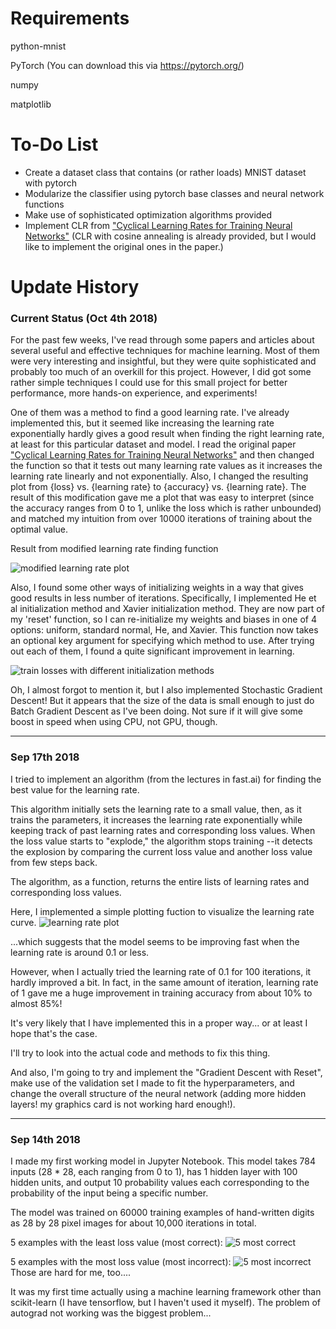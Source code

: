 # Requirements
python-mnist

PyTorch (You can download this via https://pytorch.org/)

numpy

matplotlib

# To-Do List

* Create a dataset class that contains (or rather loads) MNIST dataset with pytorch
* Modularize the classifier using pytorch base classes and neural network functions
* Make use of sophisticated optimization algorithms provided
* Implement CLR from ["Cyclical Learning Rates for Training Neural Networks"](https://arxiv.org/abs/1506.01186)
(CLR with cosine annealing is already provided, but I would like to implement the original ones in the paper.)

# Update History

### Current Status (Oct 4th 2018)

For the past few weeks, I've read through some papers and articles about several useful and effective techniques for machine learning. Most of them were very interesting and insightful, but they were quite sophisticated and probably too much of an overkill for this project. However, I did got some rather simple techniques I could use for this small project for better performance, more hands-on experience, and experiments!

One of them was a method to find a good learning rate. I've already implemented this, but it seemed like increasing the learning rate exponentially hardly gives a good result when finding the right learning rate, at least for this particular dataset and model. I read the original paper ["Cyclical Learning Rates for Training Neural Networks"](https://arxiv.org/abs/1506.01186) and then changed the function so that it tests out many learning rate values as it increases the learning rate linearly and not exponentially. Also, I changed the resulting plot from {loss} vs. {learning rate} to {accuracy} vs. {learning rate}. The result of this modification gave me a plot that was easy to interpret (since the accuracy ranges from 0 to 1, unlike the loss which is rather unbounded) and matched my intuition from over 10000 iterations of training about the optimal value.

Result from modified learning rate finding function

![modified learning rate plot](https://raw.githubusercontent.com/dragonoken/simple_nn_for_mnist/blob/master/plots/modified_lr_plot.png)

Also, I found some other ways of initializing weights in a way that gives good results in less number of iterations. Specifically, I implemented He et al initialization method and Xavier initialization method. They are now part of my 'reset' function, so I can re-initialize my weights and biases in one of 4 options: uniform, standard normal, He, and Xavier. This function now takes an optional key argument for specifying which method to use. After trying out each of them, I found a quite significant improvement in learning.

![train losses with different initialization methods](https://raw.githubusercontent.com/dragonoken/simple_nn_for_mnist/blob/master/plots/train_losses.png)

Oh, I almost forgot to mention it, but I also implemented Stochastic Gradient Descent! But it appears that the size of the data is small enough to just do Batch Gradient Descent as I've been doing. Not sure if it will give some boost in speed when using CPU, not GPU, though.

---

### Sep 17th 2018

I tried to implement an algorithm (from the lectures in fast.ai) for finding the best value for the learning rate.

This algorithm initially sets the learning rate to a small value, then, as it trains the parameters, it increases the learning rate exponentially while keeping track of past learning rates and corresponding loss values. When the loss value starts to "explode," the algorithm stops training --it detects the explosion by comparing the current loss value and another loss value from few steps back.

The algorithm, as a function, returns the entire lists of learning rates and corresponding loss values.

Here, I implemented a simple plotting fuction to visualize the learning rate curve.
![learning rate plot](https://raw.githubusercontent.com/dragonoken/simple_nn_for_mnist/blob/master/plots/lr_plot.png)

...which suggests that the model seems to be improving fast when the learning rate is around 0.1 or less.

However, when I actually tried the learning rate of 0.1 for 100 iterations, it hardly improved a bit. In fact, in the same amount of iteration, learning rate of 1 gave me a huge improvement in training accuracy from about 10% to almost 85%!

It's very likely that I have implemented this in a proper way... or at least I hope that's the case.

I'll try to look into the actual code and methods to fix this thing.

And also, I'm going to try and implement the "Gradient Descent with Reset", make use of the validation set I made to fit the hyperparameters, and change the overall structure of the neural network (adding more hidden layers! my graphics card is not working hard enough!).

---

### Sep 14th 2018

I made my first working model in Jupyter Notebook.
This model takes 784 inputs (28 * 28, each ranging from 0 to 1), has 1 hidden layer with 100 hidden units, and output 10 probability values each corresponding to the probability of the input being a specific number.

The model was trained on 60000 training examples of hand-written digits as 28 by 28 pixel images for about 10,000 iterations in total.

5 examples with the least loss value (most correct):
![5 most correct](https://raw.githubusercontent.com/dragonoken/simple_nn_for_mnist/blob/master/plots/most_correct_5.png)

5 examples with the most loss value (most incorrect):
![5 most incorrect](https://raw.githubusercontent.com/dragonoken/simple_nn_for_mnist/blob/master/plots/most_incorrect_5.png)
Those are hard for me, too....

It was my first time actually using a machine learning framework other than scikit-learn (I have tensorflow, but I haven't used it myself).
The problem of autograd not working was the biggest problem...
